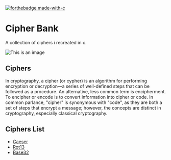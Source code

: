 [![forthebadge made-with-c](https://our-gallery.cf/jmvrp/made-with-c.svg)]()

# Cipher Bank
A collection of ciphers i recreated in c.

![This is an image](https://img.favpng.com/7/17/16/password-computer-icons-encryption-information-png-favpng-GM40V33W3JLMErVyZe6CbKWU3.jpg)

## Ciphers
In cryptography, a cipher (or cypher) is an algorithm for performing encryption or decryption—a series of well-defined steps that can be followed as a procedure. An alternative, less common term is encipherment. To encipher or encode is to convert information into cipher or code. In common parlance, "cipher" is synonymous with "code", as they are both a set of steps that encrypt a message; however, the concepts are distinct in cryptography, especially classical cryptography.

## Ciphers List
- [Caeser](https://github.com/VishalRashmika/Cipher-Bank/tree/main/Caeser)
- [Rot13](https://github.com/VishalRashmika/Cipher-Bank/tree/main/Rot13)
- [Base32](https://github.com/VishalRashmika/Cipher-Bank/tree/main/Base32)



 